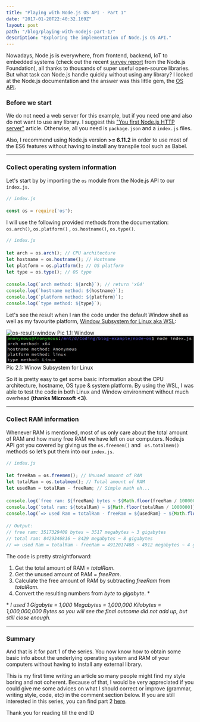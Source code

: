 ```yaml
---
title: "Playing with Node.js OS API - Part 1"
date: "2017-01-20T22:40:32.169Z"
layout: post
path: "/blog/playing-with-nodejs-part-1/"
description: "Exploring the implementation of Node.js OS API."
---
```


Nowadays, Node.js is everywhere, from frontend, backend, IoT to embedded systems (check out the recent [survey report](https://nodejs.org/static/documents/casestudies/Nodejs_2017_User_Survey_Exec_Summary.pdf) from the Node.js Foundation), all thanks to thousands of super useful open-source libraries. But what task can Node.js handle quickly without using any library? I looked at the Node.js documentation and the answer was this little gem, the [OS API](https://nodejs.org/api/os.html#os_os_freemem).
<!-- more -->

### Before we start
We do not need a web server for this example, but if you need one and also do not want to use any library. I suggest this ["You first Node.js HTTP server"](https://blog.risingstack.com/your-first-node-js-http-server/) article. Otherwise, all you need is `package.json` and a `index.js` files.

Also, I recommend using Node.js version **>= 6.11.2** in order to use most of the ES6 features without having to install any transpile tool such as Babel.

---------------------
### Collect operating system information
Let's start by by importing the `os` module from the Node.js API to our `index.js`.

```javascript
// index.js

const os = require('os');
```
I will use the following provided methods from the documentation: `os.arch()`, `os.platform()` , `os.hostname()`, `os.type()`.

```javascript
// index.js

let arch = os.arch(); // CPU architecture 
let hostname = os.hostname(); // Hostname
let platform = os.platform(); // OS platform
let type = os.type(); // OS type

console.log(`arch method: ${arch}`); // return 'x64'
console.log(`hostname method: ${hostname}`); 
console.log(`platform method: ${platform}`);
console.log(`type method: ${type}`);
```

Let's see the result when I ran the code under the default Window shell as well as my favourite platform, [Window Subsystem for Linux aka WSL](https://msdn.microsoft.com/en-us/commandline/wsl/about):

<div class="text-center mb-2">
    <img class="rounded img-fluid" src="./part1-result-window.jpg" alt="os-result-window">
    Pic 1.1: Window
</div>

<div class="text-center mb-4">
    <img class="rounded img-fluid" src="./part1-result-wsl.jpg" alt="os-result-wsl">
    Pic 2.1: Winow Subsystem for Linux
</div>

So it is pretty easy to get some basic information about the CPU architecture, hostname, OS type & system platform. By using the WSL, I was able to test the code in both Linux and Window environment without much overhead **(thanks Microsoft <3)**.

---------------------
### Collect RAM information
Whenever RAM is mentioned, most of us only care about the total amount of RAM and how many free RAM we have left on our computers. Node.js API got you covered by giving us the `os.freemem()` and ` os.totalmem()` methods so let’s put them into our `index.js`.

```javascript
// index.js

let freeRam = os.freemem(); // Unused amount of RAM
let totalRam = os.totalmem(); // Total amount of RAM
let usedRam = totalRam - freeRam; // Simple math eh...

console.log(`free ram: ${freeRam} bytes ~ ${Math.floor(freeRam / 1000000)} megabytes ~ ${Math.floor(freeRam / 1000000000)} gigabytes`);
console.log(`total ram: ${totalRam} ~ ${Math.floor(totalRam / 1000000)} megabytes ~ ${Math.floor(totalRam / 1000000000)} gigabytes`);
console.log(`=> used Ram = totalRam - freeRam = ${usedRam} ~ ${Math.floor(usedRam / 1000000)} megabytes ~ ${Math.floor(usedRam / 1000000000)} gigabytes`);

// Output:
// free ram: 3517329408 bytes ~ 3517 megabytes ~ 3 gigabytes
// total ram: 8429346816 ~ 8429 megabytes ~ 8 gigabytes
// => used Ram = totalRam - freeRam = 4912017408 ~ 4912 megabytes ~ 4 gigabytes
```

The code is pretty straightforward:
1. Get the total amount of RAM = *totalRam*.
2. Get the unused amount of RAM = *freeRam*.
3. Calculate the free amount of RAM by subtracting *freeRam* from *totalRam*.
4. Convert the resulting numbers from *byte* to *gigabyte*. \*

\* *I used 1 Gigabyte = 1,000 Megabytes = 1,000,000 Kilobytes = 1,000,000,000 Bytes so you will see the final outcome did not add up, but still close enough.*

---------------------
### Summary
And that is it for part 1 of the series. You now know how to obtain some basic info about the underlying operating system and RAM of your computers without having to install any external library.

This is my first time writing an article so many people might find my style boring and not coherent. Because of that, I would be very appreciated if you could give me some advices on what I should correct or improve (grammar, writing style, code, etc) in the comment section below. If you are still interested in this series, you can find part 2 [here](/playing-with-nodejs-part-2). 

Thank you for reading till the end :D
